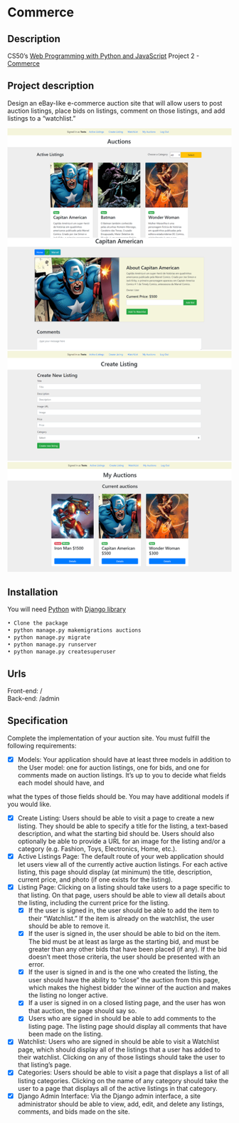 # Commerce
## Description
CS50’s [Web Programming with Python and JavaScript](https://cs50.harvard.edu/web/2020/) Project 2 - [Commerce](https://cs50.harvard.edu/web/2020/projects/2/commerce)

## Project description
Design an eBay-like e-commerce auction site that will allow users to post auction listings, place bids on listings, comment on those listings, and add listings to a “watchlist.”

![Home](https://github.com/carlosjosedesign/CS50-commerce/blob/main/prints/home.png)
![Listing](https://github.com/carlosjosedesign/CS50-commerce/blob/main/prints/listing.png)
![Create](https://github.com/carlosjosedesign/CS50-commerce/blob/main/prints/create.png)
![Auctions](https://github.com/carlosjosedesign/CS50-commerce/blob/main/prints/auctions.png)


## Installation
You will need [Python](https://www.python.org/) with [Django library](https://www.djangoproject.com/)  
```
• Clone the package  
• python manage.py makemigrations auctions  
• python manage.py migrate  
• python manage.py runserver  
• python manage.py createsuperuser
```

## Urls
Front-end: /  
Back-end: /admin

## Specification
Complete the implementation of your auction site. You must fulfill the following requirements:
- [X] Models: Your application should have at least three models in addition to the User model: one for auction listings, one for bids, and one for comments made on auction listings. It’s up to you to decide what fields each model should have, and 

what the types of those fields should be. You may have additional models if you would like.
- [X] Create Listing: Users should be able to visit a page to create a new listing. They should be able to specify a title for the listing, a text-based description, and what the starting bid should be. Users should also optionally be able to provide a URL for an image for the listing and/or a category (e.g. Fashion, Toys, Electronics, Home, etc.).
- [X] Active Listings Page: The default route of your web application should let users view all of the currently active auction listings. For each active listing, this page should display (at minimum) the title, description, current price, and photo (if one exists for the listing).
- [X] Listing Page: Clicking on a listing should take users to a page specific to that listing. On that page, users should be able to view all details about the listing, including the current price for the listing.
  - [X] If the user is signed in, the user should be able to add the item to their “Watchlist.” If the item is already on the watchlist, the user should be able to remove it.
  - [X] If the user is signed in, the user should be able to bid on the item. The bid must be at least as large as the starting bid, and must be greater than any other bids that have been placed (if any). If the bid doesn’t meet those criteria, the user should be presented with an error.
  - [X] If the user is signed in and is the one who created the listing, the user should have the ability to “close” the auction from this page, which makes the highest bidder the winner of the auction and makes the listing no longer active.
  - [X] If a user is signed in on a closed listing page, and the user has won that auction, the page should say so.
  - [X] Users who are signed in should be able to add comments to the listing page. The listing page should display all comments that have been made on the listing.
- [X] Watchlist: Users who are signed in should be able to visit a Watchlist page, which should display all of the listings that a user has added to their watchlist. Clicking on any of those listings should take the user to that listing’s page.
- [X] Categories: Users should be able to visit a page that displays a list of all listing categories. Clicking on the name of any category should take the user to a page that displays all of the active listings in that category.
- [X] Django Admin Interface: Via the Django admin interface, a site administrator should be able to view, add, edit, and delete any listings, comments, and bids made on the site.
